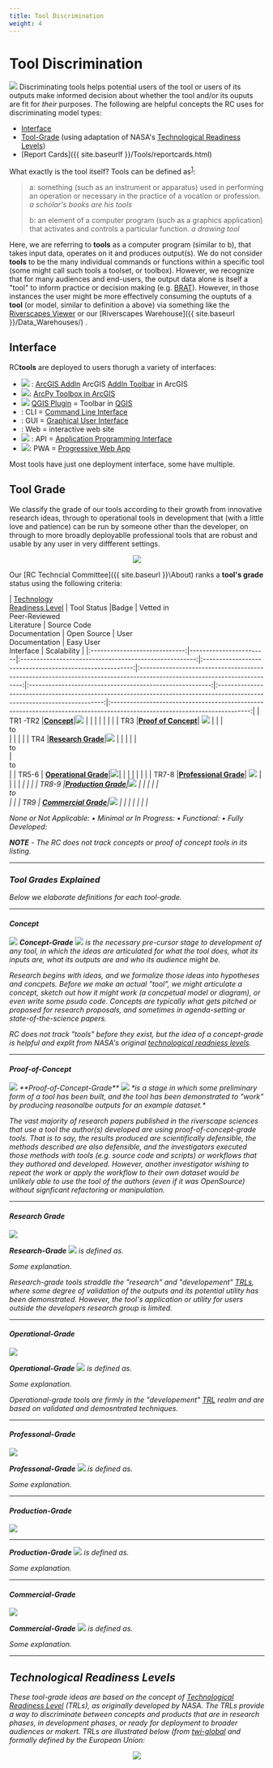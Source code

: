```yaml
---
title: Tool Discrimination
weight: 4
---
```


# Tool Discrimination
<img class="float-right" src="{{ site.baseurl }}/assets/images/tools/DifferentTools.png"> Discriminating tools helps potential users of the tool or users of its outputs make informed decision about whether the tool and/or its ouputs are fit for _their_ purposes. The following are helpful concepts  the RC uses for discriminating model types:
- [Interface](#interface)
- [Tool-Grade](#tool-grade) (using adaptation of NASA's [Technological Readiness Levels](#technological-readiness-levels))
- [Report Cards]({{ site.baseurlf }}/Tools/reportcards.html)

What exactly is the tool itself? Tools can be defined as<sup><a href="https://www.merriam-webster.com/dictionary/tool">1</a></sup>:
> a: something (such as an instrument or apparatus) used in performing an operation or necessary in the practice of a vocation or profession.  *a scholar's books are his tools*
> 
> b: an element of a computer program (such as a graphics application) that activates and controls a particular function. *a drawing tool*

Here, we are referring to **tools** as a computer program  (similar to b), that takes input data, operates on it and produces output(s). We do not consider **tools** to be the many individual commands or functions within a specific tool (some might call such tools a toolset, or toolbox). However, we recognize that for many audiences and end-users, the output data alone is itself a "tool" to inform practice or decision making (e.g. [BRAT](http://brat.riverscapes.net)). However, in those instances the user might be more effectively consuming the ouptuts of a **tool** (or model, similar to definition a above) via something like the [Riverscapes Viewer](https://rave.riverscapes.net) or our [Riverscapes Warehouse]({{ site.baseurl }}/Data_Warehouses/) . 


## Interface

RC**tools** are deployed to users thorugh a variety of interfaces:
* <img src="{{ site.baseurl }}/assets/images/tools/esri_icon.png"> :  [ArcGIS AddIn](https://desktop.arcgis.com/en/arcmap/10.7/guide-books/python-addins/sharing-and-installing-add-ins.htm)  ArcGIS [AddIn Toolbar](https://desktop.arcgis.com/en/arcmap/10.7/analyze/python-addins/sharing-and-installing-add-ins.htm) in ArcGIS
* <img src="{{ site.baseurl }}/assets/images/tools/ArcPyToolbox.png">:  [ArcPy Toolbox in ArcGIS](https://desktop.arcgis.com/en/arcmap/10.7/analyze/creating-tools/a-quick-tour-of-python-toolboxes.htm)
* <img src="{{ site.baseurl }}/assets/images/tools/QGIS_bw_24.png"> [QGIS Plugin](https://plugins.qgis.org/) = Toolbar in [QGIS](https://qgis.org)
* <i class="fa fa-terminal" aria-hidden="true"></i> : CLI = [Command Line Interface](https://en.wikipedia.org/wiki/Command-line_interface)
* <i class="fa fa-desktop" aria-hidden="true"></i> : GUI = [Graphical User Interface](https://en.wikipedia.org/wiki/Graphical_user_interface)
* <i class="fa fa-chrome" aria-hidden="true"></i>: Web = interactive web site
* <img  src="{{ site.baseurl }}/assets/images/data/api_24.png"> : API = [Application Programming Interface](https://en.wikipedia.org/wiki/Application_programming_interface)
* <img src="{{ site.baseurl }}/assets/images/tools/PWA.png">:  PWA = [Progressive Web App](https://en.wikipedia.org/wiki/Progressive_web_application)

Most tools have just one deployment interface, some have multiple. 

## Tool Grade
We classify the grade of our tools according to their growth from innovative research ideas, through to operational tools in development that (with a little love and patience) can be run by someone other than the developer, on through to more broadly deployablle professional tools that are robust and usable by any user in very diffferent settings.
<div align="center">
    <img src="{{ site.baseurl }}/assets/images/tools/grade/Tool_Badges_wText_All_700w.png">
</div>

Our [RC Techncial Committee]({{ site.baseurl }}\About\) ranks a **tool's grade** status using the following criteria:



| [Technology<br>Readiness Level](#technological-readiness-levels) | Tool Status |Badge | Vetted in <br>Peer-Reviewed <br>Literature | Source Code <br>Documentation | Open Source | User <br>Documentation | Easy User <br>Interface | Scalability |
|:-----------------------------:|------------------------|:------------------------------------------------------:|:--------------------------------------------------------:|:------------------------------------------------------------------------------------------------------------------------:|:--------------------------------------------------------:|:-------------------------------------------------------------------------------------------------------------------------:|:-------------------------------------------------------------------------------------------------------------------------:|
| TR1 -TR2 |[**Concept**](#concept)|<img src="{{ site.baseurl }}/assets/images/tools/grade/TRL_1_32p.png"> | <i class="fa fa-battery-empty" aria-hidden="true"></i> | <i class="fa fa-battery-empty" aria-hidden="true"></i> | <i class="fa fa-battery-empty" aria-hidden="true"></i> | <i class="fa fa-battery-empty" aria-hidden="true"></i> | <i class="fa fa-battery-empty" aria-hidden="true"></i> | <i class="fa fa-battery-empty" aria-hidden="true"></i> |
| TR3 |[**Proof of Concept**](#proof-of-concept)| <img src="{{ site.baseurl }}/assets/images/tools/grade/TRL_2_32p.png">  | <i class="fa fa-battery-full" aria-hidden="true"></i> | <i class="fa fa-battery-empty" aria-hidden="true"></i> | <i class="fa fa-battery-empty" aria-hidden="true"></i><br>to<br><i class="fa fa-battery-quarter" aria-hidden="true"></i> | <i class="fa fa-battery-empty" aria-hidden="true"></i> | <i class="fa fa-battery-empty" aria-hidden="true"></i> | <i class="fa fa-battery-empty" aria-hidden="true"></i> |
| TR4 |[**Research Grade**](#research-grade)|<img src="{{ site.baseurl }}/assets/images/tools/grade/TRL_3_32p.png">  | <i class="fa fa-battery-full" aria-hidden="true"></i> | <i class="fa fa-battery-quarter" aria-hidden="true"></i> | <i class="fa fa-battery-quarter" aria-hidden="true"></i> | <i class="fa fa-battery-quarter" aria-hidden="true"></i> | <i class="fa fa-battery-quarter" aria-hidden="true"></i> <br>to<br> <i class="fa fa-battery-half" aria-hidden="true"></i> | <i class="fa fa-battery-empty" aria-hidden="true"></i><br>to<br> <i class="fa fa-battery-quarter" aria-hidden="true"></i> |
| TR5-6 | [**Operational Grade**](#operational-grade)|<img src="{{ site.baseurl }}/assets/images/tools/grade/TRL_4_32p.png">| <i class="fa fa-battery-full" aria-hidden="true"></i> | <i class="fa fa-battery-full" aria-hidden="true"></i> | <i class="fa fa-battery-full" aria-hidden="true"></i> | <i class="fa fa-battery-half" aria-hidden="true"></i> | <i class="fa fa-battery-half" aria-hidden="true"></i> | <i class="fa fa-battery-quarter" aria-hidden="true"></i> |
| TR7-8 |[**Professional Grade**](#professional-grade)| <img src="{{ site.baseurl }}/assets/images/tools/grade/TRL_5_32p.png"> | <i class="fa fa-battery-full" aria-hidden="true"></i> | <i class="fa fa-battery-full" aria-hidden="true"></i> | <i class="fa fa-battery-full" aria-hidden="true"></i> | <i class="fa fa-battery-full" aria-hidden="true"> | <i class="fa fa-battery-full" aria-hidden="true"> | <i class="fa fa-battery-half" aria-hidden="true"></i> |
| TR8-9 |[**Production Grade**](#production-grade)|<img src="{{ site.baseurl }}/assets/images/tools/grade/TRL_6_32p.png">   | <i class="fa fa-battery-full" aria-hidden="true"></i> | <i class="fa fa-battery-full" aria-hidden="true"></i> | <i class="fa fa-battery-full" aria-hidden="true"></i> | <i class="fa fa-battery-full" aria-hidden="true"> | <i class="fa fa-battery-quarter" aria-hidden="true"></i> <br>to<br><i class="fa fa-battery-full" aria-hidden="true"> | <i class="fa fa-battery-full" aria-hidden="true"> |
| TR9 | [**Commercial Grade**](#commercial-grade)|<img src="{{ site.baseurl }}/assets/images/tools/grade/TRL_7_32p.png">  | <i class="fa fa-battery-full" aria-hidden="true"></i> | <i class="fa fa-battery-full" aria-hidden="true"></i> | <i class="fa fa-battery-full" aria-hidden="true"></i> | <i class="fa fa-battery-full" aria-hidden="true"> | <i class="fa fa-battery-full" aria-hidden="true"> | <i class="fa fa-battery-full" aria-hidden="true"> |

None or Not Applicable: <i class="fa fa-battery-empty" aria-hidden="true"></i> •
Minimal or In Progress: <i class="fa fa-battery-quarter" aria-hidden="true"></i> •
Functional: <i class="fa fa-battery-half" aria-hidden="true"></i> •
Fully Developed: <i class="fa fa-battery-full" aria-hidden="true"></i>  

**NOTE** - The RC does not track concepts or proof of concept tools in its listing. 

-------
### Tool Grades Explained
Below we elaborate definitions for each tool-grade.

-------
#### Concept
<img class="float-left" src="{{ site.baseurl }}/assets/images/tools/grade/TRL_1_256w.png"> **Concept-Grade** <img src="{{ site.baseurl }}/assets/images/tools/grade/TRL_1_32p.png"> *is the necessary pre-cursor stage to development of any tool, in which the ideas are articulated for what the tool does, what its inputs are, what its outputs are and who its audience might be.* 

Research begins with ideas, and we formalize those ideas into hypotheses and concpets. Before we make an actual "tool", we might articulate a concept, sketch out how it might work (a concpetual model or diagram), or even write some psudo code. Concepts are typically what gets pitched or proposed for research proposals, and sometimes in agenda-setting or state-of-the-science papers.

RC does not track "tools" before they exist, but the idea of a concept-grade is helpful and explit from NASA's original [technological readniess levels](#technological-readiness-levels).

-------
#### Proof-of-Concept
<img class="float-right" src="{{ site.baseurl }}/assets/images/tools/grade/TRL_2_256w.png"> 
**Proof-of-Concept-Grade** <img src="{{ site.baseurl }}/assets/images/tools/grade/TRL_2_32p.png"> *is a stage in which some preliminary form of a tool has been built, and the tool has been demonstrated to "work" by producing reasonalbe outputs for an example dataset.* 

The vast majority of research papers published in the riverscape sciences that use a tool the author(s) developed are using proof-of-concept-grade tools. That is to say, the results produced are scientifically defensible, the methods described are also defensible, and the investigators executed those methods with tools (e.g. source code and scripts) or workflows that they authored and developed. However, another investigator wishing to repeat the work or apply the workflow to their own dataset would  be unlikely able to *use* the tool of the authors (even if it was OpenSource) without signficant refactoring or manipulation. 


-------
#### Research Grade
<img class="float-left" src="{{ site.baseurl }}/assets/images/tools/grade/TRL_3_256w.png"> 

**Research-Grade** <img src="{{ site.baseurl }}/assets/images/tools/grade/TRL_3_32p.png"> *is defined as.* 

Some explanation.

Research-grade tools straddle the "research" and "developement" [TRLs](#technological-readiness-levels), where some degree of validation of the outputs and its potential utility has been demonstrated. However, the tool's application or utility for users outside the developers research group is limited. 

-------
#### Operational-Grade
<img class="float-right" src="{{ site.baseurl }}/assets/images/tools/grade/TRL_4_256w.png"> 

**Operational-Grade** <img src="{{ site.baseurl }}/assets/images/tools/grade/TRL_4_32p.png"> *is defined as.* 

Some explanation.

Operational-grade tools are firmly in the "developement" [TRL](#technological-readiness-levels) realm and are based on validated and demosntrated techniques. 

-------
#### Professonal-Grade
<img class="float-left" src="{{ site.baseurl }}/assets/images/tools/grade/TRL_5_256w.png"> 

**Professonal-Grade** <img src="{{ site.baseurl }}/assets/images/tools/grade/TRL_5_32p.png"> *is defined as.* 

Some explanation.

-------
#### Production-Grade
<img class="float-right" src="{{ site.baseurl }}/assets/images/tools/grade/TRL_6_256w.png"> 

-------
**Production-Grade** <img src="{{ site.baseurl }}/assets/images/tools/grade/TRL_6_32p.png"> *is defined as.* 

Some explanation.

-------
#### Commercial-Grade
<img class="float-left" src="{{ site.baseurl }}/assets/images/tools/grade/TRL_7_256w.png"> 

**Commercial-Grade** <img src="{{ site.baseurl }}/assets/images/tools/grade/TRL_7_32p.png"> *is defined as.* 

Some explanation.

-----
## Technological Readiness Levels
These tool-grade ideas are based on the concept of [Technological Readiness Level](https://www.twi-global.com/technical-knowledge/faqs/technology-readiness-levels) (TRLs), as originally developed by NASA. The TRLs provide a way to discriminate between concepts and products that are in research phases, in development phases, or ready for deployment to broader audiences or makert. TRLs are  illustrated below (from [twi-global](https://www.twi-global.com/technical-knowledge/faqs/technology-readiness-levels) and formally defined by the European Union:

<div align="center">
<a href=""><img src="{{ site.baseurl }}/assets/images/tools/TRL.png"></a></div>




